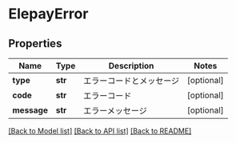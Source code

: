 # ElepayError

## Properties
Name | Type | Description | Notes
------------ | ------------- | ------------- | -------------
**type** | **str** | エラーコードとメッセージ | [optional] 
**code** | **str** | エラーコード | [optional] 
**message** | **str** | エラーメッセージ | [optional] 

[[Back to Model list]](../README.md#documentation-for-models) [[Back to API list]](../README.md#documentation-for-api-endpoints) [[Back to README]](../README.md)


